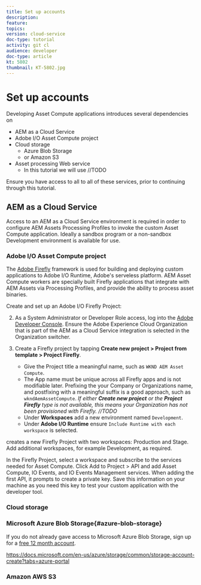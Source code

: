 ```yaml
---
title: Set up accounts
description: 
feature: 
topics: 
version: cloud-service
doc-type: tutorial
activity: git cl
audience: developer
doc-type: article
kt: 5802
thumbnail: KT-5802.jpg
---
```


# Set up accounts

Developing Asset Compute applications introduces several dependencies on 

+ AEM as a Cloud Service
+ Adobe I/O Asset Compute project
+ Cloud storage
    + Azure Blob Storage
    + or Amazon S3
+ Asset processing Web service
    + In this tutorial we will use //TODO

Ensure you have access to all to all of these services, prior to continuing through this tutorial.

## AEM as a Cloud Service 

Access to an AEM as a Cloud Service environment is required in order to configure AEM Assets Processing Profiles to invoke the custom Asset Compute application. Ideally a sandbox program or a non-sandbox Development environment is available for use.

### Adobe I/O Asset Compute project

The [Adobe Firefly](https://www.adobe.io/apis/experienceplatform/project-firefly.html) framework is used for building and deploying custom applications to Adobe I/O Runtime, Adobe's serveless platform. AEM Asset Compute workers are specially built Firefly applications that integrate with AEM Assets via Processing Profiles, and provide the ability to process asset binaries.

Create and set up an Adobe I/O Firefly Project:

2. As a System Administrator or Developer Role access, log into the [Adobe Developer Console](https://console.adobe.io). Ensure the Adobe Experience Cloud Organization that is part of the AEM as a Cloud Service integration is selected in the Organization switcher. 

3. Create a Firefly project by tapping __Create new project > Project from template > Project Firefly__. 
    + Give the Project title a meaningful name, such as `WKND AEM Asset Compute`.
    + The App name must be unique across all Firefly apps and is not modifiable later. Prefixing the your Company or Organizations name, and postfixing with a meaningful suffix is a good approach, such as `wkndAemAssetCompute`.
_If either __Create new project__ or the __Project Firefly__ type is not available, this means your Organization has not been provisioned with Firefly. //TODO_
    + Under __Workspaces__ add a new environment named `Development`.
    + Under __Adobe I/O Runtime__ ensure `Include Runtime with each workspace` is selected.


 creates a new Firefly Project with two workspaces: Production and Stage. Add additional workspaces, for example Development, as required.

In the Firefly Project, select a workspace and subscribe to the services needed for Asset Compute. Click Add to Project > API and add Asset Compute, IO Events, and IO Events Management services. When adding the first API, it prompts to create a private key. Save this information on your machine as you need this key to test your custom application with the developer tool.







### Cloud storage

### Microsoft Azure Blob Storage{#azure-blob-storage}

If you do not already gave access to Microsoft Azure Blob Storage, sign up for a [free 12 month account](https://azure.microsoft.com/en-us/free/).

https://docs.microsoft.com/en-us/azure/storage/common/storage-account-create?tabs=azure-portal

### Amazon AWS S3 
